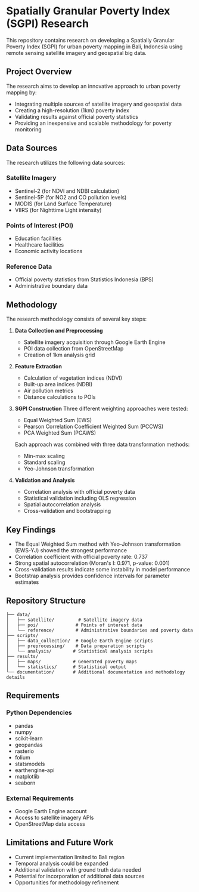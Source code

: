 # Spatially Granular Poverty Index (SGPI) Research

This repository contains research on developing a Spatially Granular Poverty Index (SGPI) for urban poverty mapping in Bali, Indonesia using remote sensing satellite imagery and geospatial big data.

## Project Overview

The research aims to develop an innovative approach to urban poverty mapping by:
- Integrating multiple sources of satellite imagery and geospatial data
- Creating a high-resolution (1km) poverty index
- Validating results against official poverty statistics
- Providing an inexpensive and scalable methodology for poverty monitoring

## Data Sources

The research utilizes the following data sources:

### Satellite Imagery
- Sentinel-2 (for NDVI and NDBI calculation)
- Sentinel-5P (for NO2 and CO pollution levels)
- MODIS (for Land Surface Temperature)
- VIIRS (for Nighttime Light intensity)

### Points of Interest (POI)
- Education facilities
- Healthcare facilities 
- Economic activity locations

### Reference Data
- Official poverty statistics from Statistics Indonesia (BPS)
- Administrative boundary data

## Methodology

The research methodology consists of several key steps:

1. **Data Collection and Preprocessing**
   - Satellite imagery acquisition through Google Earth Engine
   - POI data collection from OpenStreetMap
   - Creation of 1km analysis grid

2. **Feature Extraction**
   - Calculation of vegetation indices (NDVI)
   - Built-up area indices (NDBI)
   - Air pollution metrics
   - Distance calculations to POIs

3. **SGPI Construction**
   Three different weighting approaches were tested:
   - Equal Weighted Sum (EWS)
   - Pearson Correlation Coefficient Weighted Sum (PCCWS)
   - PCA Weighted Sum (PCAWS)

   Each approach was combined with three data transformation methods:
   - Min-max scaling
   - Standard scaling
   - Yeo-Johnson transformation

4. **Validation and Analysis**
   - Correlation analysis with official poverty data
   - Statistical validation including OLS regression
   - Spatial autocorrelation analysis
   - Cross-validation and bootstrapping

## Key Findings

- The Equal Weighted Sum method with Yeo-Johnson transformation (EWS-YJ) showed the strongest performance
- Correlation coefficient with official poverty rate: 0.737
- Strong spatial autocorrelation (Moran's I: 0.971, p-value: 0.001)
- Cross-validation results indicate some instability in model performance
- Bootstrap analysis provides confidence intervals for parameter estimates

## Repository Structure

```
├── data/
│   ├── satellite/         # Satellite imagery data
│   ├── poi/              # Points of interest data
│   └── reference/        # Administrative boundaries and poverty data
├── scripts/
│   ├── data_collection/  # Google Earth Engine scripts
│   ├── preprocessing/    # Data preparation scripts
│   └── analysis/        # Statistical analysis scripts
├── results/
│   ├── maps/            # Generated poverty maps
│   └── statistics/      # Statistical output
└── documentation/       # Additional documentation and methodology details
```

## Requirements

### Python Dependencies
- pandas
- numpy
- scikit-learn
- geopandas
- rasterio
- folium
- statsmodels
- earthengine-api
- matplotlib
- seaborn

### External Requirements
- Google Earth Engine account
- Access to satellite imagery APIs
- OpenStreetMap data access

## Limitations and Future Work

- Current implementation limited to Bali region
- Temporal analysis could be expanded
- Additional validation with ground truth data needed
- Potential for incorporation of additional data sources
- Opportunities for methodology refinement
